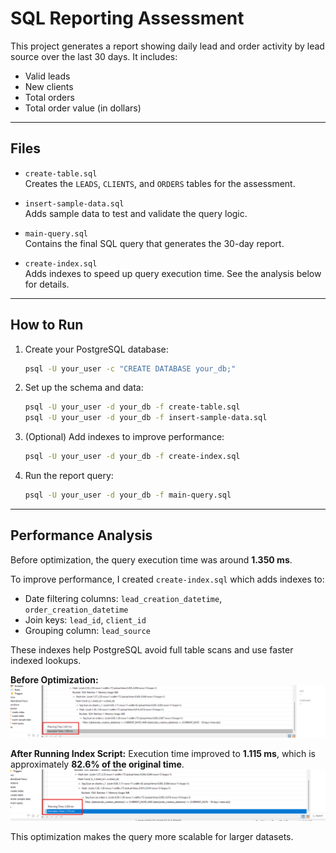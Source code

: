 # SQL Reporting Assessment

This project generates a report showing daily lead and order activity by lead source over the last 30 days. It includes:

- Valid leads  
- New clients  
- Total orders  
- Total order value (in dollars)

---

## Files

- `create-table.sql`  
  Creates the `LEADS`, `CLIENTS`, and `ORDERS` tables for the assessment.

- `insert-sample-data.sql`  
  Adds sample data to test and validate the query logic.

- `main-query.sql`  
  Contains the final SQL query that generates the 30-day report.

- `create-index.sql`  
  Adds indexes to speed up query execution time. See the analysis below for details.

---

## How to Run

1. Create your PostgreSQL database:

    ```bash
    psql -U your_user -c "CREATE DATABASE your_db;"
    ````

2. Set up the schema and data:

    ```bash
    psql -U your_user -d your_db -f create-table.sql
    psql -U your_user -d your_db -f insert-sample-data.sql
    ```

3. (Optional) Add indexes to improve performance:

    ```bash
    psql -U your_user -d your_db -f create-index.sql
    ```

4. Run the report query:

    ```bash
    psql -U your_user -d your_db -f main-query.sql
    ```

---

## Performance Analysis

Before optimization, the query execution time was around **1.350 ms**.

To improve performance, I created `create-index.sql` which adds indexes to:

* Date filtering columns: `lead_creation_datetime`, `order_creation_datetime`
* Join keys: `lead_id`, `client_id`
* Grouping column: `lead_source`

These indexes help PostgreSQL avoid full table scans and use faster indexed lookups.

**Before Optimization:**
![Original execution time](imgs/1.png)

**After Running Index Script:**
Execution time improved to **1.115 ms**, which is approximately **82.6% of the original time**.
![Improved execution time](imgs/2.png)


This optimization makes the query more scalable for larger datasets.